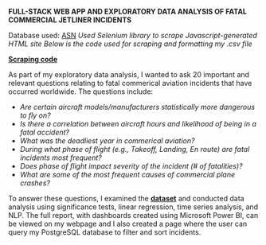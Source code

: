 **FULL-STACK WEB APP AND EXPLORATORY DATA ANALYSIS OF FATAL COMMERCIAL JETLINER INCIDENTS**


Database used: [ASN](https://asn.flightsafety.org/asndb/types/CJ)
*Used Selenium library to scrape Javascript-generated HTML site 
Below is the code used for scraping and formatting my .csv file*

**[Scraping code](ASNscraper.ipynb)**



As part of my exploratory data analysis, I wanted to ask 20 important and relevant questions relating to fatal commerical aviation incidents that have occurred worldwide.
The questions include:

- *Are certain aircraft models/manufacturers statistically more dangerous to fly on?*
- *Is there a correlation between aircraft hours and likelihood of being in a fatal accident?*
- *What was the deadliest year in commerical aviation?*
- *During what phase of flight (e.g., Takeoff, Landing, En route) are fatal incidents most frequent?* 
- *Does phase of flight impact severity of the incident (# of fatalities)?* 
- *What are some of the most frequent causes of commercial plane crashes?*


To answer these questions, I examined the **[dataset](final_cleaned_asndb.csv)** and conducted data analysis using significance tests, linear regression, time series analysis, and NLP. The full report,  with dashboards created using Microsoft Power BI, can be viewed on my webpage and I also created a page where the user can query my PostgreSQL database to filter and sort incidents. 
